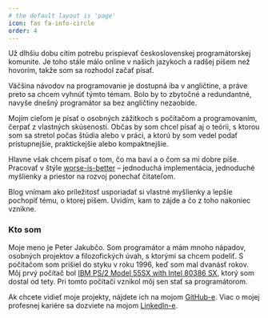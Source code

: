 ```yaml
---
# the default layout is 'page'
icon: fas fa-info-circle
order: 4
---
```


Už dlhšiu dobu cítim potrebu prispievať československej programátorskej komunite. Je toho stále málo online v našich jazykoch a radšej píšem než hovorím, takže som sa rozhodol začať písať.

Väčšina návodov na programovanie je dostupná iba v angličtine, a práve preto sa chcem vyhnúť týmto témam. Bolo by to zbytočné a redundantné, navyše dnešný programátor sa bez angličtiny nezaobíde.

Mojím cieľom je písať o osobných zážitkoch s počítačom a programovaním, čerpať z vlastných skúseností. Občas by som chcel písať aj o teórii, s ktorou som sa stretol počas štúdia alebo v práci, a ktorú by som vedel podať prístupnejšie, praktickejšie alebo kompaktnejšie.

Hlavne však chcem písať o tom, čo ma baví a o čom sa mi dobre píše. Pracovať v štýle [worse-is-better](https://en.wikipedia.org/wiki/Worse_is_better) – jednoduchá implementácia, jednoduché myšlienky a priestor na rozvoj ponechať čitateľom.

Blog vnímam ako príležitosť usporiadať si vlastné myšlienky a lepšie pochopiť tému, o ktorej píšem. Uvidím, kam to zájde a čo z toho nakoniec vznikne.


### Kto som

Moje meno je Peter Jakubčo. Som programátor a mám mnoho nápadov, osobných projektov a filozofických úvah, s ktorými sa chcem
podeliť. S počítačom som prišiel do styku v roku 1996, keď som mal dvanásť rokov.
Môj prvý počítač bol [IBM PS/2 Model 55SX with Intel 80386 SX](https://cs.wikipedia.org/wiki/IBM_Personal_System/2),
ktorý som dostal od tety. Pri tomto počítači vznikol môj sen stať sa programátorom.

Ak chcete vidieť moje projekty, nájdete ich na mojom [GitHub-e](https://github.com/vbmacher). Viac o mojej profesnej kariére sa dozviete na mojom [LinkedIn-e](https://www.linkedin.com/in/peterjakubco/).

